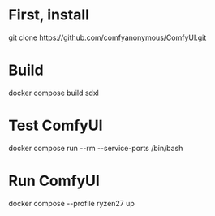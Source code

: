 # First, install
git clone https://github.com/comfyanonymous/ComfyUI.git

# Build
docker compose build sdxl

# Test ComfyUI
docker compose run --rm --service-ports /bin/bash

# Run ComfyUI
docker compose --profile ryzen27 up
